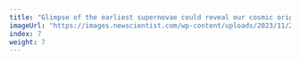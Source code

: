 ```yaml
---
title: "Glimpse of the earliest supernovae could reveal our cosmic origins"
imageUrl: "https://images.newscientist.com/wp-content/uploads/2023/11/28092054/SEI_181447073.jpg?width=600"
index: 7
weight: 7
---
```

